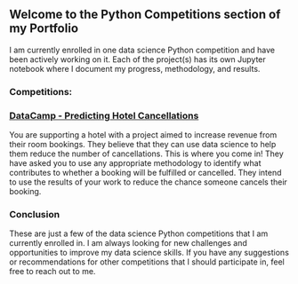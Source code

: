 ## Welcome to the Python Competitions section of my Portfolio
I am currently enrolled in one data science Python competition and have been actively working on it. Each of the project(s) has its own Jupyter notebook where I document my progress, methodology, and results.

### Competitions:

### [DataCamp - Predicting Hotel Cancellations](https://app.datacamp.com/learn/competitions/predict-hotel-cancellation)
You are supporting a hotel with a project aimed to increase revenue from their room bookings. They believe that they can use data science to help them reduce the number of cancellations. This is where you come in! They have asked you to use any appropriate methodology to identify what contributes to whether a booking will be fulfilled or cancelled. They intend to use the results of your work to reduce the chance someone cancels their booking.


### Conclusion
These are just a few of the data science Python competitions that I am currently enrolled in. I am always looking for new challenges and opportunities to improve my data science skills. If you have any suggestions or recommendations for other competitions that I should participate in, feel free to reach out to me.
